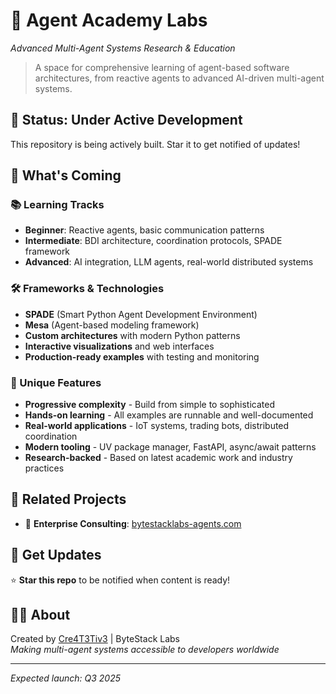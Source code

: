 # 🤖 Agent Academy Labs
*Advanced Multi-Agent Systems Research & Education*

> A space for comprehensive learning of agent-based software architectures, from reactive agents to advanced AI-driven multi-agent systems.

## 🚧 Status: Under Active Development

This repository is being actively built. Star it to get notified of updates!

## 🎯 What's Coming

### 📚 Learning Tracks
- **Beginner**: Reactive agents, basic communication patterns
- **Intermediate**: BDI architecture, coordination protocols, SPADE framework
- **Advanced**: AI integration, LLM agents, real-world distributed systems

### 🛠️ Frameworks & Technologies
- **SPADE** (Smart Python Agent Development Environment)
- **Mesa** (Agent-based modeling framework)
- **Custom architectures** with modern Python patterns
- **Interactive visualizations** and web interfaces
- **Production-ready examples** with testing and monitoring

### 🌟 Unique Features
- **Progressive complexity** - Build from simple to sophisticated
- **Hands-on learning** - All examples are runnable and well-documented
- **Real-world applications** - IoT systems, trading bots, distributed coordination
- **Modern tooling** - UV package manager, FastAPI, async/await patterns
- **Research-backed** - Based on latest academic work and industry practices

## 🔗 Related Projects
- 🏢 **Enterprise Consulting**: [bytestacklabs-agents.com](https://bytestacklabs-agents.com)

## 🔔 Get Updates
⭐ **Star this repo** to be notified when content is ready!

## 👨‍💻 About
Created by [Cre4T3Tiv3](https://github.com/Cre4T3Tiv3) | ByteStack Labs  
*Making multi-agent systems accessible to developers worldwide*

---

*Expected launch: Q3 2025*
